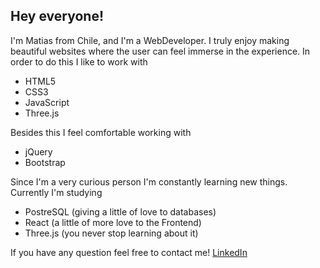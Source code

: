 ## Hey everyone!


 I'm Matias from Chile, and I'm a WebDeveloper. I truly enjoy making beautiful websites where the user can feel immerse in the experience. In order to do this I like to work with
 
 - HTML5
 - CSS3
 - JavaScript
 - Three.js
 
 Besides this I feel comfortable working with
 
 - jQuery
 - Bootstrap
 
 Since I'm a very curious person I'm constantly learning new things. Currently I'm studying
 
 - PostreSQL (giving a little of love to databases)
 - React (a little of more love to the Frontend)
 - Three.js (you never stop learning about it)

If you have any question feel free to contact me! 
[LinkedIn](https://www.linkedin.com/in/mat%C3%ADas-pinto-93642a214/)

